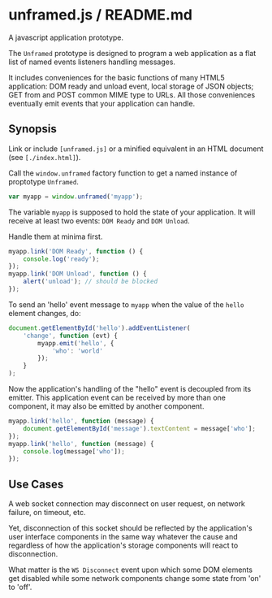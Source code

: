 unframed.js / README.md
===
A javascript application prototype.

The `Unframed` prototype is designed to program a web application as a flat list of named events listeners handling messages.

It includes conveniences for the basic functions of many HTML5 application: DOM ready and unload event, local storage of JSON objects; GET from and POST common MIME type to URLs. All those conveniences eventually emit events that your application can handle.



Synopsis
---
Link or include `[unframed.js]` or a minified equivalent in an HTML document (see `[./index.html]`).

Call the `window.unframed` factory function to get a named instance of proptotype `Unframed`.

```javascript
var myapp = window.unframed('myapp');
```

The variable `myapp` is supposed to hold the state of your application. It will receive at least two events: `DOM Ready` and `DOM Unload`. 

Handle them at minima first.

```javascript
myapp.link('DOM Ready', function () {
    console.log('ready');
});
myapp.link('DOM Unload', function () {
    alert('unload'); // should be blocked
});
```

To send an 'hello' event message to `myapp` when the value of the `hello` element changes, do:

```javascript
document.getElementById('hello').addEventListener(
    'change', function (evt) {
        myapp.emit('hello', {
            'who': 'world'
        });
    }
);
```

Now the application's handling of the "hello" event is decoupled from its emitter. This application event can be received by more than one component, it may also be emitted by another component.

```javascript
myapp.link('hello', function (message) {
    document.getElementById('message').textContent = message['who'];
});
myapp.link('hello', function (message) {
    console.log(message['who']);
});
```

Use Cases
---
A web socket connection may disconnect on user request, on network failure, on timeout, etc.

Yet, disconnection of this socket should be reflected by the application's user interface components in the same way whatever the cause and regardless of how the application's storage components will react to disconnection.

What matter is the `WS Disconnect` event upon which some DOM elements get disabled while some network components change some state from 'on' to 'off'.